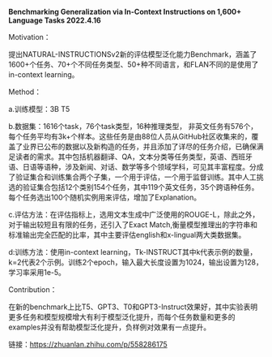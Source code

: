 **Benchmarking Generalization via In-Context Instructions on 1,600+ Language Tasks 2022.4.16**
  

Motivation：

提出NATURAL-INSTRUCTIONSv2新的评估模型泛化能力Benchmark，涵盖了1600+个任务、70+个不同任务类型、50+种不同语言，和FLAN不同的是使用了in-context learning。

Method：

a.训练模型：3B T5

b.数据集：1616个task，76个task类型，16种推理类型， 非英文任务有576个，每个任务平均有3k+个样本。这些任务是由88位人员从GitHub社区收集来的，覆盖了业界已公布的数据以及新构造的任务，并且添加了详尽的任务介绍，已确保满足读者的需求。其中包括机器翻译、QA，文本分类等任务类型，英语、西班牙语、日语等语种，涉及新闻、对话、数学等多个领域学科，可见其丰富程度。分成了验证集合和训练集合两个子集，一个用于评估，一个用于监督训练。其中人工挑选的验证集合包括12个类别154个任务，其中119个英文任务，35个跨语种任务。每个任务选出100个随机实例用来评估，增加了Explanation。

c.评估方法：在评估指标上，选用文本生成中广泛使用的ROUGE-L，除此之外，对于输出较短且有限的任务，还引入了Exact Match,衡量模型推理出的字符串和标准输出完全匹配的比率，其中主要评估english和x-lingual两大类数据集。

d:训练方法：使用in-context learning，Tk-INSTRUCT其中k代表示例的数量，k=2代表2个示例。训练2个epoch，输入最大长度设置为1024，输出设置为128，学习率采用1e-5。

Contribution：

在新的benchmark上比T5、GPT3、T0和GPT3-Instruct效果好，其中实验表明更多任务和模型规模增大有利于模型泛化提升，而每个任务数量和更多的examples并没有帮助模型泛化提升，负样例对效果有一点提升。

链接：https://zhuanlan.zhihu.com/p/558286175   

